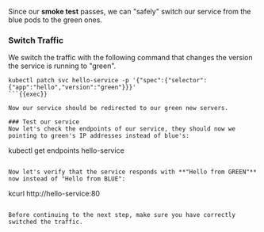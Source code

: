 Since our **smoke test** passes, we can "safely" switch our service from the blue pods to the green ones. 

### Switch Traffic
We switch the traffic with the following command that changes the version the service is running to "green".

```
kubectl patch svc hello-service -p '{"spec":{"selector":{"app":"hello","version":"green"}}}'
```{{exec}}

Now our service should be redirected to our green new servers. 

### Test our service
Now let's check the endpoints of our service, they should now we pointing to green's IP addresses instead of blue's:

```
kubectl get endpoints hello-service
```{{exec}}

Now let's verify that the service responds with **"Hello from GREEN"** now instead of "Hello from BLUE":

```
kcurl http://hello-service:80
```{{exec}}

Before continuing to the next step, make sure you have correctly switched the traffic. 